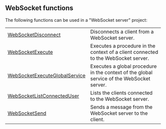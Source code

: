 
## WebSocket functions
			

<a name="NOTE1"></a>
<a name="NOTE1_1"></a>
The following functions can be used in a "WebSocket server" project: 



|   |   |
| --- | --- |
| [WebSocketDisconnect](../WDLang3/1000025960.md) | Disconnects a client from a WebSocket server. |
| [WebSocketExecute](../WDLang3/1000025961.md) | Executes a procedure in the context of a client connected to the WebSocket server. |
| [WebSocketExecuteGlobalService](../WDLang3/1000026042.md) | Executes a global procedure in the context of the global service of the WebSocket server. |
| [WebSocketListConnectedUser](../WDLang3/1000025956.md) | Lists the clients connected to the WebSocket server. |
| [WebSocketSend](../WDLang3/1000025957.md) | Sends a message from the WebSocket server to the client. |






